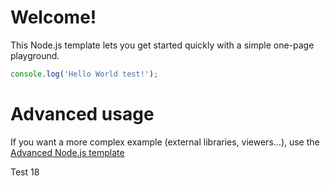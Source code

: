 # Welcome!

This Node.js template lets you get started quickly with a simple one-page playground.

```javascript runnable
console.log('Hello World test!');
```

# Advanced usage

If you want a more complex example (external libraries, viewers...), use the [Advanced Node.js template](https://tech.io/select-repo/442)

Test 18

